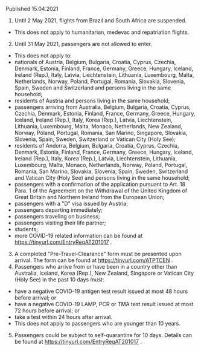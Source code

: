 Published 15.04.2021
1. Until 2 May 2021, flights from Brazil and South Africa are suspended.
- This does not apply to humanitarian, medevac and repatriation flights.
2. Until 31 May 2021, passengers are not allowed to enter.
- This does not apply to:
- nationals of Austria, Belgium, Bulgaria, Croatia, Cyprus, Czechia, Denmark, Estonia, Finland, France, Germany, Greece, Hungary, Iceland, Ireland (Rep.), Italy, Latvia, Liechtenstein, Lithuania, Luxembourg, Malta, Netherlands, Norway, Poland, Portugal, Romania, Slovakia, Slovenia, Spain, Sweden and Switzerland and persons living in the same household;
- residents of Austria and persons living in the same household;
- passengers arriving from Australia, Belgium, Bulgaria, Croatia, Cyprus, Czechia, Denmark, Estonia, Finland, France, Germany, Greece, Hungary, Iceland, Ireland (Rep.), Italy, Korea (Rep.), Latvia, Liechtenstein, Lithuania, Luxembourg, Malta, Monaco, Netherlands, New Zealand, Norway, Poland, Portugal, Romania, San Marino, Singapore, Slovakia, Slovenia, Spain, Sweden, Switzerland or Vatican City (Holy See);
- residents of Andorra, Belgium, Bulgaria, Croatia, Cyprus, Czechia, Denmark, Estonia, Finland, France, Germany, Greece, Hungary, Iceland, Ireland (Rep.), Italy, Korea (Rep.), Latvia, Liechtenstein, Lithuania, Luxembourg, Malta, Monaco, Netherlands, Norway, Poland, Portugal, Romania, San Marino, Slovakia, Slovenia, Spain, Sweden, Switzerland and Vatican City (Holy See) and persons living in the same household;
- passengers with a confirmation of the application pursuant to Art. 18 Para. 1 of the Agreement on the Withdrawal of the United Kingdom of Great Britain and Northern Ireland from the European Union;
- passengers with a "D" visa issued by Austria;
- passengers departing immediately;
- passengers traveling on business;
- passengers visiting their life partner;
- students;
- more COVID-19 related information can be found at <a href="https://tinyurl.com/EntryReqAT201017">https://tinyurl.com/EntryReqAT201017</a> .
3. A completed "Pre-Travel-Clearance" form must be presented upon arrival. The form can be found at <a href="https://tinyurl.com/ATPTCEN">https://tinyurl.com/ATPTCEN</a> .
4. Passengers who arrive from or have been in a country other than Australia, Iceland, Korea (Rep.), New Zealand, Singapore or Vatican City (Holy See) in the past 10 days must:
- have a negative COVID-19 antigen test result issued at most 48 hours before arrival; or
- have a negative COVID-19 LAMP, PCR or TMA test result issued at most 72 hours before arrival; or
- take a test within 24 hours after arrival.
- This does not apply to passengers who are younger than 10 years.
5. Passengers could be subject to self-quarantine for 10 days. Details can be found at <a href="https://tinyurl.com/EntryReqAT201017">https://tinyurl.com/EntryReqAT201017</a> .

